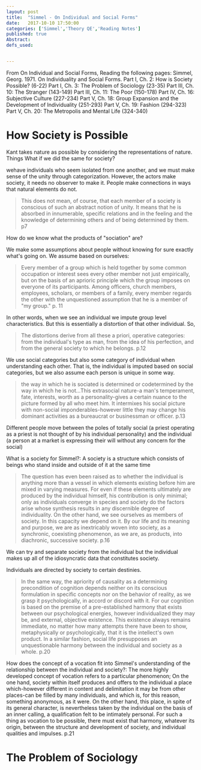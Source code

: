 ```yaml
---
layout: post
title:  "Simmel - On Individual and Social Forms"
date:   2017-10-10 17:50:00
categories: ['Simmel','Theory QE','Reading Notes']
published: true
Abstract:
defs_used:


---
```

From On Individual and Social Forms, Reading the following pages:
Simmel, Georg. 1971. On Individuality and Social Forms.
	Part I, Ch. 2: How is Society Possible? (6-22)
	Part I, Ch. 3: The Problem of Sociology (23-35)
	Part III, Ch. 10: The Stranger (143-149)
Part III, Ch. 11: The Poor (150-178)
Part IV, Ch. 16: Subjective Culture (227-234)
Part V, Ch. 18: Group Expansion and the Development of Individuality (251-293)
Part V, Ch. 19: Fashion (294-323)
Part V, Ch. 20: The Metropolis and Mental Life (324-340)

# How Society is Possible
Kant takes nature as possible by considering the representations of nature. Things What if we did the same for society?


wehave individuals who seem isolated from one another, and we must make sense of the unity through categorization. However, the actors make society, it needs no observer to make it. People make connections in ways that natural elements do not.

>This does not mean, of course, that each member of a society
is conscious of such an abstract notion of unity. It means that he
is absorbed in innumerable, specific relations and in the feeling
and the knowledge of determining others and of being determined
by them. p7

How do we know what the products of "sociation" are?

We make some assumptions about people without knowing for sure exactly what's going on. We assume based on ourselves:
>Every member of a group which is held together by
some common occupation or interest sees every other member not
just empirically, but on the basis of an aprioric principle which the
group imposes on everyone of its participants. Among officers,
church members, employees, scholars, or members of a family,
every member regards the other with the unquestioned assumption
that he is a member of "my group." p. 11

In other words, when we see an individual we impute group level characteristics. But this is essentially a distortion of that other individual. So,

>The distortions derive from all these a
priori, operative categories: from the individual's type as man,
from the idea of his perfection, and from the general society to
which he belongs. p.12

We use social categories but also some category of individual when understanding each other. That is, the individual is imputed based on social categories, but we also assume each person is unique in some way.

>the way in which he is sociated is determined
or codetermined by the way in which he is not...This extrasocial nature-a man's temperament,
fate, interests, worth as a personality-gives a certain
nuance to the picture formed by all who meet him. It intermixes
his social picture with non-social imponderables-however little
they may change his dominant activities as a bureaucrat or businessman
or officer. p.13

Different people move between the poles of totally social (a priest operating as a priest is not thought of by his individual personality) and the individual (a person at a market is expressing their will without any concern for the social)

</def>What is a society for Simmel?: A society is a structure which consists of beings who stand inside and outside of it at the same time</def>

>The question has
even been raised as to whether the individual is anything more
than a vessel in which elements existing before him are mixed in
varying measures. For even if these elements ultimately are produced
by the individual himself, his contribution is only minimal;
only as individuals converge in species and society do the
factors arise whose synthesis results in any discernible degree of
individuality. On the other hand, we see ourselves as members of
society. In this capacity we depend on it. By our life and its meaning
and purpose, we are as inextricably woven into society, as a
synchronic, coexisting phenomenon, as we are, as products, into
diachronic, successive society. p.16


We can try and separate society from the individual but the individual makes up all of the idiosyncratic data that constitutes society.

Individuals are directed by society to certain destinies.
>In the same way, the apriority of causality as a determining
precondition of cognition depends neither on its conscious
formulation in specific concepts nor on the behavior of reality,
as we grasp it psychologically, in accord or discord with it. For our
cognition is based on the premise of a pre-established harmony
that exists between our psychological energies, however individualized
they may be, and external, objective existence. This
existence always remains immediate, no matter how many attempts
there have been to show, metaphysically or psychologically,
that it is the intellect's own product. In a similar fashion, social life
presupposes an unquestionable harmony between the individual
and society as a whole. p.20

<def>How does the concept of a vocation fit into Simmel's understanding of the relationship between the individual and society?: The more highly developed concept of vocation refers to a particular phenomenon; On the one hand, society within itself produces and offers to the individual a place which-however different in content and delimitation it may be from other places-can be filled by many individuals, and which is, for this reason, something anonymous, as it were. On the other hand, this place, in spite of its general character, is nevertheless taken by the individual on the basis of an inner calling, a qualification felt to be intimately personal. For such a thing as vocation to be possible, there must exist that harmony, whatever its origin, between the structure and development of society, and individual qualities and impulses. p.21</def>

# The Problem of Sociology
